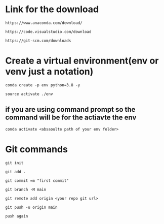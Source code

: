 # Link for the download

```
https://www.anaconda.com/download/
```

```
https://code.visualstudio.com/download
```

```
https://git-scm.com/downloads
```



# Create a virtual environment(env or venv just a notation)

```
conda create -p env python=3.8 -y
```
```
source activate ./env
```

## if you are using command prompt so the command will be for the actiavte the env

```
conda activate <absaoulte path of your env folder>
```


# Git commands

```
git init
```

```
git add .
```

```
git commit =m "first commit"
```

```
git branch -M main
```

```
git remote add origin <your repo git url>
```

```
git push -u origin main
```


```
push again
```